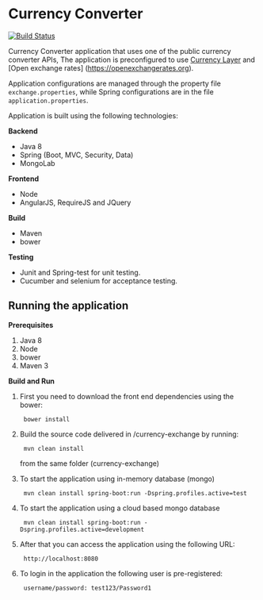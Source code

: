 # Currency Converter

[![Build Status](https://travis-ci.org/mohhmekk/currency-converter.svg)](https://travis-ci.org/mohhmekk/currency-converter)


Currency Converter application that uses one of the public currency converter APIs, The application is preconfigured to use [Currency Layer](https://currencylayer.com) and [Open exchange rates] (https://openexchangerates.org).

Application configurations are managed through the property file `exchange.properties`, while Spring configurations are in the file `application.properties`.

Application is built using the following technologies:

**Backend**

- Java 8
- Spring (Boot, MVC, Security, Data)
- MongoLab

**Frontend**

- Node
- AngularJS, RequireJS and JQuery

**Build**

- Maven
- bower

**Testing**

- Junit and Spring-test for unit testing.
- Cucumber and selenium for acceptance testing.

Running the application
---
**Prerequisites**

1. Java 8
2. Node
3. bower
4. Maven 3

**Build and Run**

1. First you need to download the front end dependencies using the bower:

		bower install

2. Build the source code delivered in /currency-exchange by running:   
		
		mvn clean install 
   from the same folder (currency-exchange)

3. To start the application using in-memory database (mongo)
		
		mvn clean install spring-boot:run -Dspring.profiles.active=test

4. To start the application using a cloud based mongo database
		
		mvn clean install spring-boot:run -Dspring.profiles.active=development

5. After that you can access the application using the following URL:
        
        http://localhost:8080

6. To login in the application the following user is pre-registered:
        
        username/password: test123/Password1   
